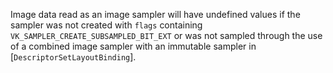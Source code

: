 Image data read as an image sampler will have undefined values if the
sampler was not created with `flags` containing
`VK_SAMPLER_CREATE_SUBSAMPLED_BIT_EXT` or was not sampled through
the use of a combined image sampler with an immutable sampler in
[`DescriptorSetLayoutBinding`].